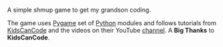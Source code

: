 A simple shmup game to get my grandson coding.

The game uses [Pygame](https://www.pygame.org/wiki/about) set of [Python](https://www.python.org/) modules and follows tutorials from [KidsCanCode](www.kidscancode.org) and the videos on their YouTube [channel](https://www.youtube.com/watch?v=nGufy7weyGY).  A **Big Thanks** to **KidsCanCode**.
